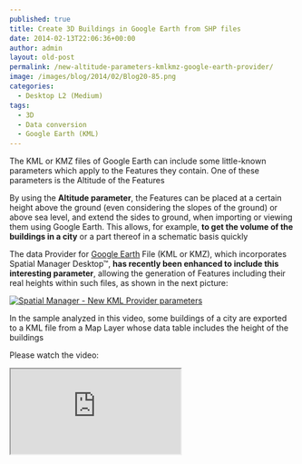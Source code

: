 ```yaml
---
published: true
title: Create 3D Buildings in Google Earth from SHP files
date: 2014-02-13T22:06:36+00:00
author: admin
layout: old-post
permalink: /new-altitude-parameters-kmlkmz-google-earth-provider/
image: /images/blog/2014/02/Blog20-85.png
categories:
  - Desktop L2 (Medium)
tags:
  - 3D
  - Data conversion
  - Google Earth (KML)
---
```

The KML or KMZ files of Google Earth can include some little-known parameters which apply to the Features they contain. One of these parameters is the Altitude of the Features<!--more-->

By using the **Altitude parameter**, the Features can be placed at a certain height above the ground (even considering the slopes of the ground) or above sea level, and extend the sides to ground, when importing or viewing them using Google Earth. This allows, for example, **to get the volume of the buildings in a city** or a part thereof in a schematic basis quickly

The data Provider for <a title="Google Earth website" href="http://www.google.com/earth/" target="_blank" rel="nofollow">Google Earth</a> File (KML or KMZ), which incorporates Spatial Manager Desktop™, **has recently been enhanced to include this interesting parameter**, allowing the generation of Features including their real heights within such files, as shown in the next picture:

<a href="/images/blog/2014/02/NewKMLProvider.png" target="_blank" rel="nofollow"><img src="/images/blog/2014/02/NewKMLProvider.png" alt="Spatial Manager - New KML Provider parameters" width="567" height="576" srcset="/images/blog/2014/02/NewKMLProvider.png 567w, /images/blog/2014/02/NewKMLProvider-295x300.png 295w" sizes="(max-width: 567px) 100vw, 567px" /></a>

In the sample analyzed in this video, some buildings of a city are exported to a KML file from a Map Layer whose data table includes the height of the buildings

Please watch the video:

<div class="embed-responsive embed-responsive-16by9">
  <iframe class="embed-responsive-item" src="https://www.youtube.com/embed/1TJwQIljqBQ" allowfullscreen></iframe>
</div>
